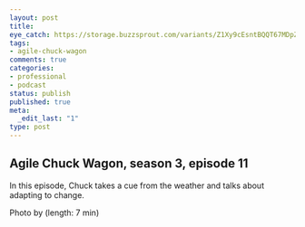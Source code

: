 ```yaml
---
layout: post
title: 
eye_catch: https://storage.buzzsprout.com/variants/Z1Xy9cEsntBQQT67MDpZ2Ty3/8d66eb17bb7d02ca4856ab443a78f2148cafbb129f58a3c81282007c6fe24ff2?.jpg
tags:
- agile-chuck-wagon
comments: true
categories:
- professional
- podcast
status: publish
published: true
meta:
  _edit_last: "1"
type: post
---
```


## Agile Chuck Wagon, season 3, episode 11

In this episode, Chuck takes a cue from the weather and talks about adapting to change.

Photo by   (length: 7 min)
